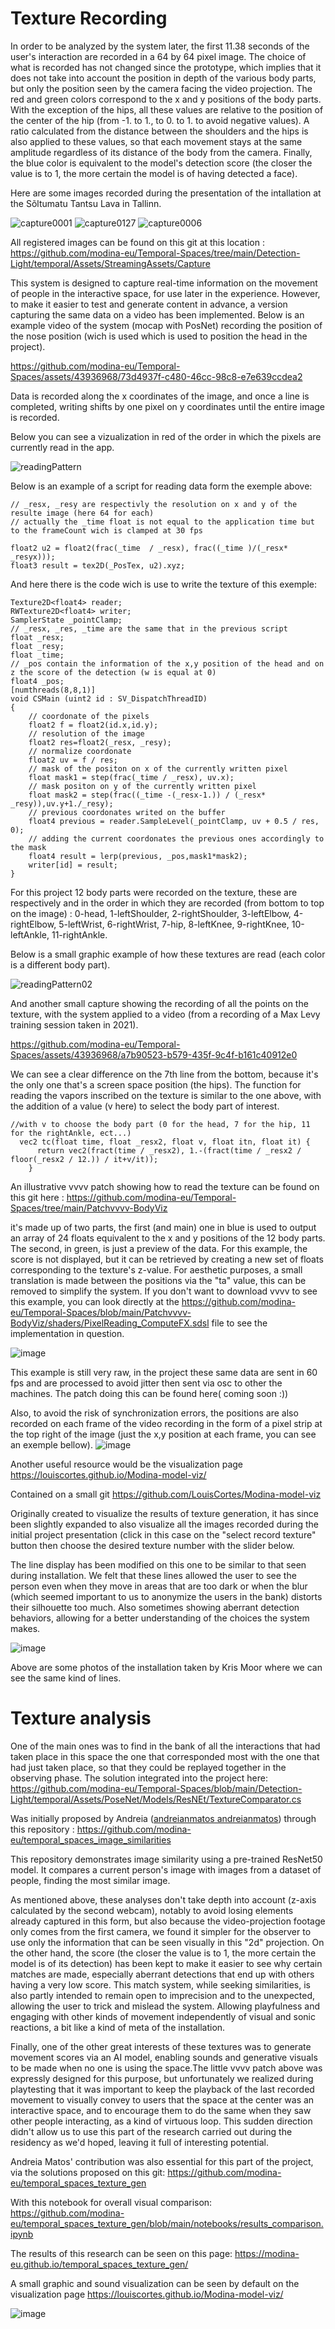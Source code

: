 # Texture Recording

In order to be analyzed by the system later, the first 11.38 seconds of the user's interaction are recorded in a 64 by 64 pixel image. The choice of what is recorded has not changed since the prototype, which implies that it does not take into account the position in depth of the various body parts, but only the position seen by the camera facing the video projection. The red and green colors correspond to the x and y positions of the body parts. With the exception of the hips, all these values are relative to the position of the center of the hip (from -1. to 1., to 0. to 1. to avoid negative values). A ratio calculated from the distance between the shoulders and the hips is also applied to these values, so that each movement stays at the same amplitude regardless of its distance of the body from the camera.
Finally, the blue color is equivalent to the model's detection score (the closer the value is to 1, the more certain the model is of having detected a face).


Here are some images recorded during the presentation of the intallation at the Sõltumatu Tantsu Lava in Tallinn.

![capture0001](https://github.com/modina-eu/Temporal-Spaces/assets/43936968/4bedeca8-c50a-4340-919f-b2c4c71077de)
![capture0127](https://github.com/modina-eu/Temporal-Spaces/assets/43936968/c2e72432-d70b-4c3e-82d6-5aeab3705cf4)
![capture0006](https://github.com/modina-eu/Temporal-Spaces/assets/43936968/e4e2d8d7-da8d-43a2-9a57-e5fd09b1d154)

All registered images can be found on this git at this location : https://github.com/modina-eu/Temporal-Spaces/tree/main/Detection-Light/temporal/Assets/StreamingAssets/Capture

This system is designed to capture real-time information on the movement of people in the interactive space, for use later in the experience. However, to make it easier to test and generate content in advance, a version capturing the same data on a video has been implemented. Below is an example video of the system (mocap with PosNet) recording the position of the nose position (wich is used which is used to position the head in the project).

https://github.com/modina-eu/Temporal-Spaces/assets/43936968/73d4937f-c480-46cc-98c8-e7e639ccdea2

Data is recorded along the x coordinates of the image, and once a line is completed, writing shifts by one pixel on y coordinates until the entire image is recorded.

Below you can see a vizualization in red of the order in which the pixels are currently read in the app. 

![readingPattern](https://github.com/modina-eu/Temporal-Spaces/assets/43936968/e290077e-128c-45c7-b553-27c62d351117)

Below is an example of a script for reading data form the exemple above:
``` HLSL
// _resx, _resy are respectivly the resolution on x and y of the resulte image (here 64 for each)
// actually the _time float is not equal to the application time but to the frameCount wich is clamped at 30 fps

float2 u2 = float2(frac(_time  / _resx), frac((_time )/(_resx* _resyx)));
float3 result = tex2D(_PosTex, u2).xyz;
```

And here there is the code wich is use to write the texture of this exemple:
``` HLSL
Texture2D<float4> reader; 
RWTexture2D<float4> writer;
SamplerState _pointClamp; 
// _resx, _res, _time are the same that in the previous script
float _resx;
float _resy;
float _time;
// _pos contain the information of the x,y position of the head and on z the score of the detection (w is equal at 0)
float4 _pos;
[numthreads(8,8,1)]
void CSMain (uint2 id : SV_DispatchThreadID) 
{
	// coordonate of the pixels
	float2 f = float2(id.x,id.y);
	// resolution of the image
	float2 res=float2(_resx, _resy);
	// normalize coordonate
	float2 uv = f / res;
	// mask of the positon on x of the currently written pixel
	float mask1 = step(frac(_time / _resx), uv.x);
	// mask positon on y of the currently written pixel
	float mask2 = step(frac((_time -(_resx-1.)) / (_resx* _resy)),uv.y+1./_resy);
	// previous coordonates writed on the buffer
	float4 previous = reader.SampleLevel(_pointClamp, uv + 0.5 / res, 0);
	// adding the current coordonates the previous ones accordingly to the mask
	float4 result = lerp(previous, _pos,mask1*mask2);
	writer[id] = result;
}

```

For this project 12 body parts were recorded on the texture, these are respectively and in the order in which they are recorded (from bottom to top on the image) : 0-head, 1-leftShoulder, 2-rightShoulder, 3-leftElbow, 4-rightElbow, 5-leftWrist, 6-rightWrist, 7-hip, 8-leftKnee, 9-rightKnee, 10-leftAnkle, 11-rightAnkle.

Below is a small graphic example of how these textures are read (each color is a different body part).

![readingPattern02](https://github.com/modina-eu/Temporal-Spaces/assets/43936968/75716277-bc68-4abc-96bb-8ab6d2df9c20)

And another small capture showing the recording of all the points on the texture, with the system applied to a video (from a recording of a Max Levy training session taken in 2021).

https://github.com/modina-eu/Temporal-Spaces/assets/43936968/a7b90523-b579-435f-9c4f-b161c40912e0

We can see a clear difference on the 7th line from the bottom, because it's the only one that's a screen space position (the hips). 
The function for reading the vapors inscribed on the texture is similar to the one above, with the addition of a value (v here) to select the body part of interest.

``` HLSL
//with v to choose the body part (0 for the head, 7 for the hip, 11 for the rightAnkle, ect...)
  vec2 tc(float time, float _resx2, float v, float itn, float it) {
      return vec2(fract(time / _resx2), 1.-(fract(time / _resx2 / floor(_resx2 / 12.)) / it+v/it));
    }
```
An illustrative vvvv patch showing how to read the texture can be found on this git here : https://github.com/modina-eu/Temporal-Spaces/tree/main/Patchvvvv-BodyViz

it's made up of two parts, the first (and main) one in blue is used to output an array of 24 floats equivalent to the x and y positions of the 12 body parts. The second, in green, is just a preview of the data.
For this example, the score is not displayed, but it can be retrieved by creating a new set of floats corresponding to the texture's z-value.
For aesthetic purposes, a small translation is made between the positions via the "ta" value, this can be removed to simplify the system. 
If you don't want to download vvvv to see this example, you can look directly at the https://github.com/modina-eu/Temporal-Spaces/blob/main/Patchvvvv-BodyViz/shaders/PixelReading_ComputeFX.sdsl file to see the implementation in question.

![image](https://github.com/modina-eu/Temporal-Spaces/assets/43936968/6978f55e-86c4-4aa7-855b-e58c46df7684)

This example is still very raw, in the project these same data are sent in 60 fps and are processed to avoid jitter then sent via osc to other the machines.
The patch doing this can be found here( coming soon :))

Also, to avoid the risk of synchronization errors, the positions are also recorded on each frame of the video recording in the form of a pixel strip at the top right of the image (just the x,y position at each frame, you can see an exemple bellow).
![image](https://github.com/modina-eu/Temporal-Spaces/assets/43936968/212a6d38-e7c5-49f0-8445-297b3dfbcc92)


Another useful resource would be the visualization page https://louiscortes.github.io/Modina-model-viz/

Contained on a small git https://github.com/LouisCortes/Modina-model-viz

Originally created to visualize the results of texture generation, it has since been slightly expanded to also visualize all the images recorded during the initial project presentation (click in this case on the "select record texture" button then choose the desired texture number with the slider below.

The line display has been modified on this one to be similar to that seen during installation. We felt that these lines allowed the user to see the person even when they move in areas that are too dark or when the blur (which seemed important to us to anonymize the users in the bank) distorts their silhouette too much.
Also sometimes showing aberrant detection behaviors, allowing for a better understanding of the choices the system makes.

![image](https://github.com/modina-eu/Temporal-Spaces/assets/43936968/faa9982e-97d9-4dac-8bc8-5a211c86164e)

Above are some photos of the installation taken by Kris Moor where we can see the same kind of lines.

# Texture analysis

One of the main ones was to find in the bank of all the interactions that had taken place in this space the one that corresponded most with the one that had just taken place, so that they could be replayed together in the observing phase.
The solution integrated into the project here: https://github.com/modina-eu/Temporal-Spaces/blob/main/Detection-Light/temporal/Assets/PoseNet/Models/ResNEt/TextureComparator.cs

Was initially proposed by Andreia  ([andreianmatos
andreianmatos](https://github.com/andreianmatos)) through this repository : https://github.com/modina-eu/temporal_spaces_image_similarities

This repository demonstrates image similarity using a pre-trained ResNet50 model. It compares a current person's image with images from a dataset of people, finding the most similar image.

As mentioned above, these analyses don't take depth into account (z-axis calculated by the second webcam), notably to avoid losing elements already captured in this form, but also because the video-projection footage only comes from the first camera, we found it simpler for the observer to use only the information that can be seen visually in this "2d" projection.
On the other hand, the score (the closer the value is to 1, the more certain the model is of its detection)
has been kept to make it easier to see why certain matches are made, especially aberrant detections that end up with others having a very low score.
This match system, while seeking similarities, is also partly intended to remain open to imprecision and to the unexpected, allowing the user to trick and mislead the system.
Allowing playfulness and engaging with other kinds of movement independently of visual and sonic reactions, a bit like a kind of meta of the installation.


Finally, one of the other great interests of these textures was to generate movement scores via an AI model, enabling sounds and generative visuals to be made when no one is using the space.The little vvvv patch above was expressly designed for this purpose, but unfortunately we realized during playtesting that it was important to keep the playback of the last recorded movement to visually convey to users that the space at the center was an interactive space, and to encourage them to do the same when they saw other people interacting, as a kind of virtuous loop. This sudden direction didn't allow us to use this part of the research carried out during the residency as we'd hoped, leaving it full of interesting potential.

Andreia Matos' contribution was also essential for this part of the project, via the solutions proposed on this git: https://github.com/modina-eu/temporal_spaces_texture_gen

With this notebook for overall visual comparison: https://github.com/modina-eu/temporal_spaces_texture_gen/blob/main/notebooks/results_comparison.ipynb

The results of this research can be seen on this page: https://modina-eu.github.io/temporal_spaces_texture_gen/

A small graphic and sound visualization can be seen by default on the visualization page https://louiscortes.github.io/Modina-model-viz/

![image](https://github.com/modina-eu/Temporal-Spaces/assets/43936968/bbc24a7f-e1d9-4373-a79a-30e10e1cf69b)

